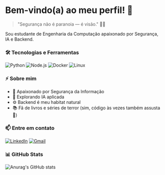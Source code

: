 # Bem-vindo(a) ao meu perfil! 🚀

> "Segurança não é paranoia — é visão." 🔐✨

Sou estudante de Engenharia da Computação apaixonado por Segurança, IA e Backend.

### 🛠️ Tecnologias e Ferramentas
![Python](https://img.shields.io/badge/Python-3776AB?style=for-the-badge&logo=python&logoColor=white)
![Node.js](https://img.shields.io/badge/Node.js-339933?style=for-the-badge&logo=nodedotjs&logoColor=white)
![Docker](https://img.shields.io/badge/Docker-2496ED?style=for-the-badge&logo=docker&logoColor=white)
![Linux](https://img.shields.io/badge/Linux-FCC624?style=for-the-badge&logo=linux&logoColor=black)

### ⚡ Sobre mim
- 🔐 Apaixonado por Segurança da Informação
- 🤖 Explorando IA aplicada
- ⚙️ Backend é meu habitat natural
- 📚 Fã de livros e séries de terror (sim, código às vezes também assusta 👻)

### 📫 Entre em contato
[![LinkedIn](https://img.shields.io/badge/LinkedIn-blue?style=for-the-badge&logo=linkedin)](https://www.linkedin.com/in/seu-link)
[![Gmail](https://img.shields.io/badge/Gmail-red?style=for-the-badge&logo=gmail)](mailto:seuemail@gmail.com)

### 📊 GitHub Stats
![Anurag's GitHub stats](https://github-readme-stats.vercel.app/api?username=SEU_USERNAME&show_icons=true&theme=radical)
